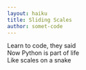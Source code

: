 ```yaml
---
layout: haiku
title: Sliding Scales
author: somet-code
---
```


Learn to code, they said<br>
Now Python is part of life<br>
Like scales on a snake
